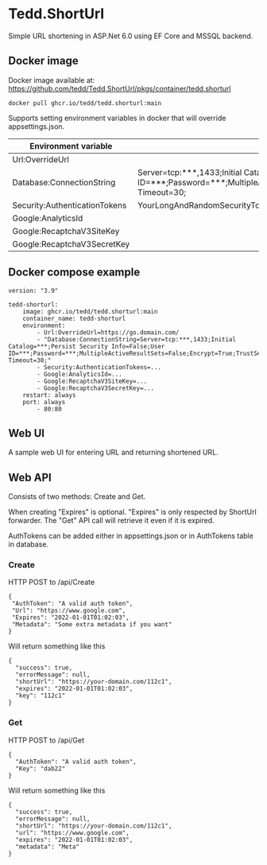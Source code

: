 # Tedd.ShortUrl
Simple URL shortening in ASP.Net 6.0 using EF Core and MSSQL backend.

## Docker image

Docker image available at: https://github.com/tedd/Tedd.ShortUrl/pkgs/container/tedd.shorturl

`docker pull ghcr.io/tedd/tedd.shorturl:main`

Supports setting environment variables in docker that will override appsettings.json.

| Environment variable          | Value                          |
| ----------------------------- | ------------------------------ |
| Url:OverrideUrl               |                                |
| Database:ConnectionString     | Server=tcp:\*\*\*,1433;Initial Catalog=\*\*\*;Persist Security Info=False;User ID=\*\*\*;Password=\*\*\*;MultipleActiveResultSets=False;Encrypt=True;TrustServerCertificate=False;Connection Timeout=30; |
| Security:AuthenticationTokens | YourLongAndRandomSecurityToken |
| Google:AnalyticsId            |                                |
| Google:RecaptchaV3SiteKey     |                                |
| Google:RecaptchaV3SecretKey   |                                |

## Docker compose example

    version: "3.9"
    
    tedd-shorturl:
        image: ghcr.io/tedd/tedd.shorturl:main
        container_name: tedd-shorturl
        environment:
            - Url:OverrideUrl=https://go.domain.com/
            - "Database:ConnectionString=Server=tcp:***,1433;Initial Catalog=***;Persist Security Info=False;User ID=***;Password=***;MultipleActiveResultSets=False;Encrypt=True;TrustServerCertificate=False;Connection Timeout=30;"
            - Security:AuthenticationTokens=...
            - Google:AnalyticsId=...
            - Google:RecaptchaV3SiteKey=...
            - Google:RecaptchaV3SecretKey=...
        restart: always
        port: always
            - 80:80

## Web UI

A sample web UI for entering URL and returning shortened URL.

## Web API

Consists of two methods: Create and Get.

When creating "Expires" is optional. "Expires" is only respected by ShortUrl forwarder. The "Get" API call will retrieve it even if it is expired.

AuthTokens can be added either in appsettings.json or in AuthTokens table in database.

### Create

HTTP POST to /api/Create

```
{
 "AuthToken": "A valid auth token",
 "Url": "https://www.google.com",
 "Expires": "2022-01-01T01:02:03",
 "Metadata": "Some extra metadata if you want"
}
```

Will return something like this

```
{
  "success": true,
  "errorMessage": null,
  "shortUrl": "https://your-domain.com/112c1",
  "expires": "2022-01-01T01:02:03",
  "key": "112c1"
}
```

### Get

HTTP POST to /api/Get

```
{
  "AuthToken": "A valid auth token",
  "Key": "dab22"
}
```

Will return something like this

```
{
  "success": true,
  "errorMessage": null,
  "shortUrl": "https://your-domain.com/112c1",
  "url": "https://www.google.com",
  "expires": "2022-01-01T01:02:03",
  "metadata": "Meta"
}
```


